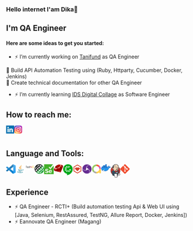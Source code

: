 ### Hello internet I'am Dika🌈

## I'm QA Engineer
#### Here are some ideas to get you started:

- ⚡ I’m currently working on [Tanifund][tanifund] as QA Engineer

🍭 Build API Automation Testing using (Ruby, Httparty, Cucumber, Docker, Jenkins)
<br/>
🍭 Create technical documentation for other QA Engineer
<br/>
- ⚡ I’m currently learning [IDS Digital Collage][ids] as Software Engineer

## How to reach me:
[<img align="left" alt="arsoedjono | LinkedIn" width="22px" src="img/linkedin.png" />][linkedin] 
[<img align="left" alt="arsoedjono | Instagram" width="22px" src="img/instagram.png" />][instagram]

<br/><br/>

## Language and Tools:
[<img align="left" alt="Visual Studio Code" width="26px" src="img/vscode.png" />][vscode]
[<img align="left" alt="Visual Studio Code" width="26px" src="img/java.jpg" />][java]
[<img align="left" alt="Visual Studio Code" width="26px" src="img/testng.png" />][testng]
[<img align="left" alt="Visual Studio Code" width="26px" src="img/restassured.png" />][restassured]
[<img align="left" alt="Selenium" width="26px" src="img/selenium.png" />][selenium]
[<img align="left" alt="Ruby" width="26px" src="img/ruby.png" />][ruby]
[<img align="left" alt="Cucumber" width="26px" src="img/cucumber.png" />][cucumber]
[<img align="left" alt="Cucumber" width="26px" src="img/httparty.png" />][httparty]
[<img align="left" alt="Appium" width="26px" src="img/appium.png" />][appium]
[<img align="left" alt="Appium" width="26px" src="img/allure.png" />][allure]
[<img align="left" alt="Appium" width="26px" src="img/docker.png" />][docker]
[<img align="left" alt="Appium" width="26px" src="img/jenkins.png" />][jenkins]
[<img align="left" alt="Git" width="26px" src="img/git.png" />][git]

<br/><br/>

## Experience
- ⚡ QA Engineer - RCTI+ (Build automation testing Api & Web UI using [Java, Selenium, RestAssured, TestNG, Allure Report, Docker, Jenkins])
- ⚡ Eannovate QA Engineer (Magang)


[tanifund]: https://www.tanifund.com
[linkedin]: https://www.linkedin.com/in/fransiskus-andika-setiawan
[instagram]: https://www.instagram.com/dikako.ko
[vscode]: https://code.visualstudio.com/
[git]: https://git-scm.com/
[github]: https://github.com/dikako
[ruby]: https://www.ruby-lang.org/
[appium]: http://appium.io/
[selenium]: https://www.selenium.dev/
[cucumber]: https://cucumber.io/
[java]: https://www.java.com/
[testng]: https://testng.org/doc
[restassured]: https://rest-assured.io/
[httparty]: https://github.com/jnunemaker/httparty
[allure]: http://allure.qatools.ru/
[jenkins]: https://www.jenkins.io/
[docker]: https://www.docker.com/
[ids]: https://ids.ac.id/

